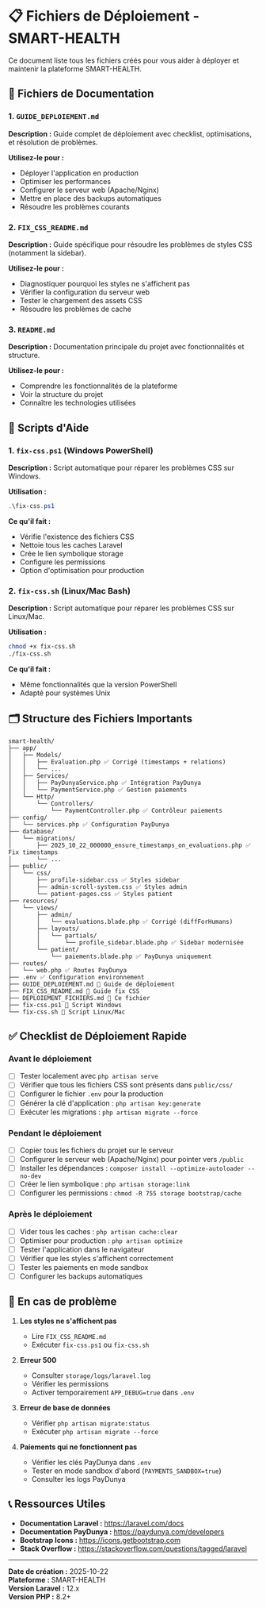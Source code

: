# 📋 Fichiers de Déploiement - SMART-HEALTH

Ce document liste tous les fichiers créés pour vous aider à déployer et maintenir la plateforme SMART-HEALTH.

## 📄 Fichiers de Documentation

### 1. `GUIDE_DEPLOIEMENT.md`
**Description :** Guide complet de déploiement avec checklist, optimisations, et résolution de problèmes.

**Utilisez-le pour :**
- Déployer l'application en production
- Optimiser les performances
- Configurer le serveur web (Apache/Nginx)
- Mettre en place des backups automatiques
- Résoudre les problèmes courants

### 2. `FIX_CSS_README.md`
**Description :** Guide spécifique pour résoudre les problèmes de styles CSS (notamment la sidebar).

**Utilisez-le pour :**
- Diagnostiquer pourquoi les styles ne s'affichent pas
- Vérifier la configuration du serveur web
- Tester le chargement des assets CSS
- Résoudre les problèmes de cache

### 3. `README.md`
**Description :** Documentation principale du projet avec fonctionnalités et structure.

**Utilisez-le pour :**
- Comprendre les fonctionnalités de la plateforme
- Voir la structure du projet
- Connaître les technologies utilisées

## 🔧 Scripts d'Aide

### 1. `fix-css.ps1` (Windows PowerShell)
**Description :** Script automatique pour réparer les problèmes CSS sur Windows.

**Utilisation :**
```powershell
.\fix-css.ps1
```

**Ce qu'il fait :**
- Vérifie l'existence des fichiers CSS
- Nettoie tous les caches Laravel
- Crée le lien symbolique storage
- Configure les permissions
- Option d'optimisation pour production

### 2. `fix-css.sh` (Linux/Mac Bash)
**Description :** Script automatique pour réparer les problèmes CSS sur Linux/Mac.

**Utilisation :**
```bash
chmod +x fix-css.sh
./fix-css.sh
```

**Ce qu'il fait :**
- Même fonctionnalités que la version PowerShell
- Adapté pour systèmes Unix

## 🗂️ Structure des Fichiers Importants

```
smart-health/
├── app/
│   ├── Models/
│   │   ├── Evaluation.php ✅ Corrigé (timestamps + relations)
│   │   └── ...
│   ├── Services/
│   │   ├── PayDunyaService.php ✅ Intégration PayDunya
│   │   └── PaymentService.php ✅ Gestion paiements
│   └── Http/
│       └── Controllers/
│           └── PaymentController.php ✅ Contrôleur paiements
├── config/
│   └── services.php ✅ Configuration PayDunya
├── database/
│   └── migrations/
│       ├── 2025_10_22_000000_ensure_timestamps_on_evaluations.php ✅ Fix timestamps
│       └── ...
├── public/
│   └── css/
│       ├── profile-sidebar.css ✅ Styles sidebar
│       ├── admin-scroll-system.css ✅ Styles admin
│       └── patient-pages.css ✅ Styles patient
├── resources/
│   └── views/
│       ├── admin/
│       │   └── evaluations.blade.php ✅ Corrigé (diffForHumans)
│       ├── layouts/
│       │   └── partials/
│       │       └── profile_sidebar.blade.php ✅ Sidebar modernisée
│       └── patient/
│           └── paiements.blade.php ✅ PayDunya uniquement
├── routes/
│   └── web.php ✅ Routes PayDunya
├── .env ✅ Configuration environnement
├── GUIDE_DEPLOIEMENT.md 📘 Guide de déploiement
├── FIX_CSS_README.md 📘 Guide fix CSS
├── DEPLOIEMENT_FICHIERS.md 📘 Ce fichier
├── fix-css.ps1 🔧 Script Windows
└── fix-css.sh 🔧 Script Linux/Mac
```

## ✅ Checklist de Déploiement Rapide

### Avant le déploiement

- [ ] Tester localement avec `php artisan serve`
- [ ] Vérifier que tous les fichiers CSS sont présents dans `public/css/`
- [ ] Configurer le fichier `.env` pour la production
- [ ] Générer la clé d'application : `php artisan key:generate`
- [ ] Exécuter les migrations : `php artisan migrate --force`

### Pendant le déploiement

- [ ] Copier tous les fichiers du projet sur le serveur
- [ ] Configurer le serveur web (Apache/Nginx) pour pointer vers `/public`
- [ ] Installer les dépendances : `composer install --optimize-autoloader --no-dev`
- [ ] Créer le lien symbolique : `php artisan storage:link`
- [ ] Configurer les permissions : `chmod -R 755 storage bootstrap/cache`

### Après le déploiement

- [ ] Vider tous les caches : `php artisan cache:clear`
- [ ] Optimiser pour production : `php artisan optimize`
- [ ] Tester l'application dans le navigateur
- [ ] Vérifier que les styles s'affichent correctement
- [ ] Tester les paiements en mode sandbox
- [ ] Configurer les backups automatiques

## 🚨 En cas de problème

1. **Les styles ne s'affichent pas**
   - Lire `FIX_CSS_README.md`
   - Exécuter `fix-css.ps1` ou `fix-css.sh`

2. **Erreur 500**
   - Consulter `storage/logs/laravel.log`
   - Vérifier les permissions
   - Activer temporairement `APP_DEBUG=true` dans `.env`

3. **Erreur de base de données**
   - Vérifier `php artisan migrate:status`
   - Exécuter `php artisan migrate --force`

4. **Paiements qui ne fonctionnent pas**
   - Vérifier les clés PayDunya dans `.env`
   - Tester en mode sandbox d'abord (`PAYMENTS_SANDBOX=true`)
   - Consulter les logs PayDunya

## 📞 Ressources Utiles

- **Documentation Laravel :** https://laravel.com/docs
- **Documentation PayDunya :** https://paydunya.com/developers
- **Bootstrap Icons :** https://icons.getbootstrap.com
- **Stack Overflow :** https://stackoverflow.com/questions/tagged/laravel

---

**Date de création :** 2025-10-22  
**Plateforme :** SMART-HEALTH  
**Version Laravel :** 12.x  
**Version PHP :** 8.2+



